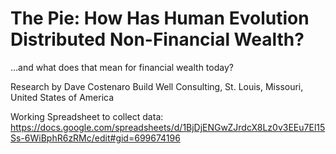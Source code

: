 # The Pie: How Has Human Evolution Distributed Non-Financial Wealth?
…and what does that mean for financial wealth today? 

Research by Dave Costenaro
Build Well Consulting, St. Louis, Missouri, United States of America


Working Spreadsheet to collect data: https://docs.google.com/spreadsheets/d/1BjDjENGwZJrdcX8Lz0v3EEu7El15Ss-6WiBphR6zRMc/edit#gid=699674196

